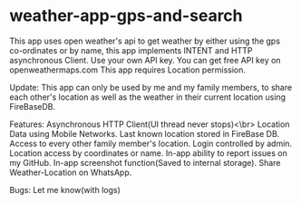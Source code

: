 # weather-app-gps-and-search
This app uses open weather's api to get weather by either using the gps co-ordinates or by name, this app implements INTENT and HTTP asynchronous Client.
Use your own API key. You can get free API key on openweathermaps.com
This app requires Location permission.

Update:
This app can only be used by me and my family members, to share each other's location as well as the weather in their current location using FireBaseDB.

Features:
Asynchronous HTTP Client(UI thread never stops)<\br>
Location Data using Mobile Networks.
Last known location stored in FireBase DB.
Access to every other family member's location.
Login controlled by admin.
Location access by coordinates or name.
In-app ability to report issues on my GitHub.
In-app screenshot function(Saved to internal storage).
Share Weather-Location on WhatsApp.

Bugs:
Let me know(with logs)
